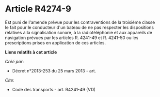 # Article R4274-9

Est puni de l'amende prévue pour les contraventions de la troisième classe le fait pour le conducteur d'un bateau de ne pas
respecter les dispositions relatives à la signalisation sonore, à la radiotéléphonie et aux appareils de navigation prévues
par les articles R. 4241-49 et R. 4241-50 ou les prescriptions prises en application de ces articles.

**Liens relatifs à cet article**

_Créé par_:

  - Décret n°2013-253 du 25 mars 2013 - art.

_Cite_:

  - Code des transports - art. R4241-49 (VD)
